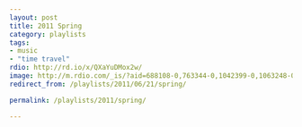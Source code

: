 ```yaml
---
layout: post
title: 2011 Spring
category: playlists
tags:
- music
- "time travel"
rdio: http://rd.io/x/QXaYuDMox2w/
image: http://m.rdio.com/_is/?aid=688108-0,763344-0,1042399-0,1063248-0,1396034-3,1580566-3,1736757-2&w=600&h=600
redirect_from: /playlists/2011/06/21/spring/

permalink: /playlists/2011/spring/

---
```


